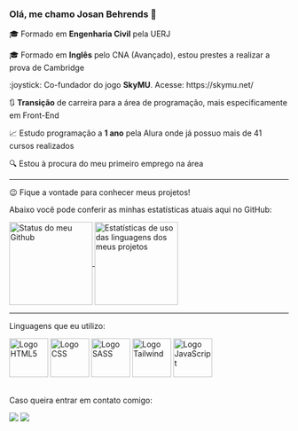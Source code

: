 ### Olá, me chamo Josan Behrends 👋

<p> 🎓 Formado em <b>Engenharia Civil</b> pela UERJ </p>
<p> 🎓 Formado em <b>Inglês</b> pelo CNA (Avançado), estou prestes a realizar a prova de Cambridge </p>
<p> :joystick: Co-fundador do jogo <b>SkyMU</b>. Acesse: https://skymu.net/ </p>
<p> 🔃 <b>Transição</b> de carreira para a área de programação, mais especificamente em Front-End </p>
<p> 📈 Estudo programação a <b>1 ano</b> pela Alura onde já possuo mais de 41 cursos realizados </p>
<p> 🔍 Estou à procura do meu primeiro emprego na área </p>

<hr>

<p> 😉 Fique a vontade para conhecer meus projetos! </p>

Abaixo você pode conferir as minhas estatísticas atuais aqui no GitHub:

<a href="https://github.com/anuraghazra/github-readme-stats">
  <img height="150em" align="center" alt = "Status do meu Github" src="https://github-readme-stats.vercel.app/api?username=josanbehrends&show_icons=true&theme=merko" />
</a>
<a href="https://github.com/anuraghazra/convoychat">
  <img height = "150em" align="center" alt ="Estatísticas de uso das linguagens dos meus projetos" src="https://github-readme-stats.vercel.app/api/top-langs/?username=josanbehrends&hide_progress=true" />
</a>

<hr>

<p>Linguagens que eu utilizo:</p>

<div style="display: inline_block">
  <img height = "70em" alt="Logo HTML5" src="https://cdn.jsdelivr.net/gh/devicons/devicon/icons/html5/html5-original.svg"/>
  <img height = "70em" alt="Logo CSS" src="https://cdn.jsdelivr.net/gh/devicons/devicon/icons/css3/css3-original.svg" />
  <img height = "70em" alt="Logo SASS" src="https://cdn.jsdelivr.net/gh/devicons/devicon/icons/sass/sass-original.svg" />
  <img height = "70em" alt="Logo Tailwind" src="https://cdn.jsdelivr.net/gh/devicons/devicon/icons/tailwindcss/tailwindcss-plain.svg" />
  <img height = "70em" alt="Logo JavaScript" src="https://cdn.jsdelivr.net/gh/devicons/devicon/icons/javascript/javascript-original.svg" />   
</div>

  ##
 
<p>Caso queira entrar em contato comigo:</p>
 
<div> 
  <a href="https://www.linkedin.com/in/josan-behrends-a2b468236/" target="_blank"><img src="https://img.shields.io/badge/-LinkedIn-%230077B5?style=for-the-badge&logo=linkedin&logoColor=white" target="_blank"></a> 
  <a href = "mailto:josanbehrends@gmail.com"><img src="https://img.shields.io/badge/-Gmail-%23333?style=for-the-badge&logo=gmail&logoColor=white" target="_blank"></a>
</div>


